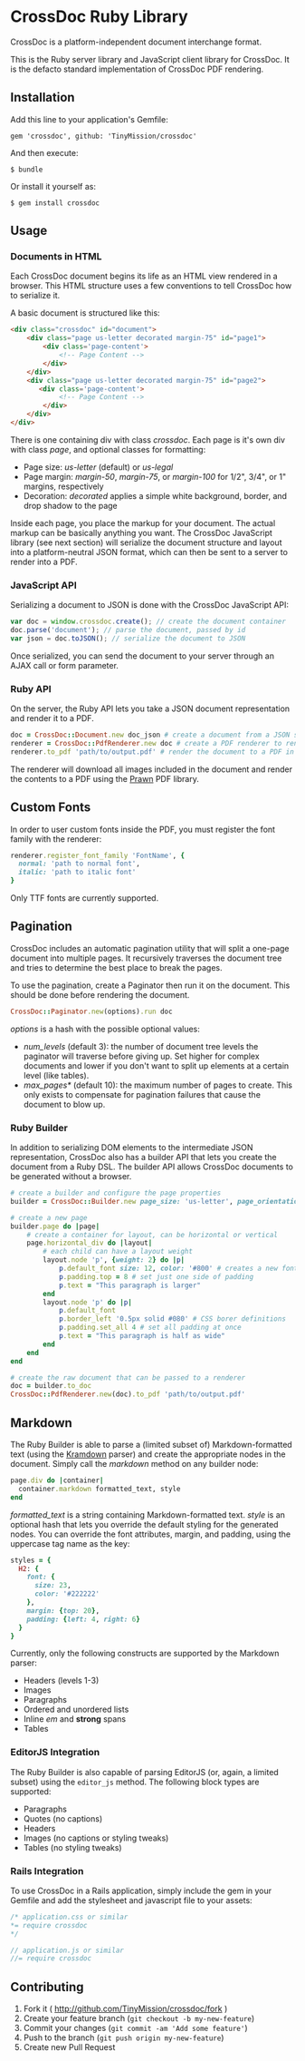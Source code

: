 # CrossDoc Ruby Library

CrossDoc is a platform-independent document interchange format.

This is the Ruby server library and JavaScript client library for CrossDoc.
It is the defacto standard implementation of CrossDoc PDF rendering.

## Installation

Add this line to your application's Gemfile:

    gem 'crossdoc', github: 'TinyMission/crossdoc'

And then execute:

    $ bundle

Or install it yourself as:

    $ gem install crossdoc

## Usage


### Documents in HTML

Each CrossDoc document begins its life as an HTML view rendered in a browser.
This HTML structure uses a few conventions to tell CrossDoc how to serialize it.

A basic document is structured like this:

```html
<div class="crossdoc" id="document">
    <div class="page us-letter decorated margin-75" id="page1">
        <div class='page-content'>
            <!-- Page Content -->
        </div>
    </div>
    <div class="page us-letter decorated margin-75" id="page2">
       <div class='page-content'>
            <!-- Page Content -->
        </div>
    </div>
</div>
```

There is one containing div with class *crossdoc*.
Each page is it's own div with class *page*, and optional classes for formatting:

* Page size: *us-letter* (default) or *us-legal*
* Page margin: *margin-50*, *margin-75*, or *margin-100* for 1/2", 3/4", or 1" margins, respectively
* Decoration: *decorated* applies a simple white background, border, and drop shadow to the page

Inside each page, you place the markup for your document.
The actual markup can be basically anything you want.
The CrossDoc JavaScript library (see next section) will serialize the document structure and layout into a platform-neutral JSON format, which can then be sent to a server to render into a PDF.


### JavaScript API

Serializing a document to JSON is done with the CrossDoc JavaScript API:

```javascript
var doc = window.crossdoc.create(); // create the document container
doc.parse('document'); // parse the document, passed by id
var json = doc.toJSON(); // serialize the document to JSON
```

Once serialized, you can send the document to your server through an AJAX call or form parameter.


### Ruby API

On the server, the Ruby API lets you take a JSON document representation and render it to a PDF.

```ruby
doc = CrossDoc::Document.new doc_json # create a document from a JSON string (or Hash)
renderer = CrossDoc::PdfRenderer.new doc # create a PDF renderer to render the document
renderer.to_pdf 'path/to/output.pdf' # render the document to a PDF in the filesystem
```

The renderer will download all images included in the document and render the contents to a PDF using the [Prawn](http://http://prawnpdf.org/) PDF library.


## Custom Fonts

In order to user custom fonts inside the PDF, you must register the font family with the renderer: 

```ruby
renderer.register_font_family 'FontName', {
  normal: 'path to normal font',
  italic: 'path to italic font'
}
```

Only TTF fonts are currently supported. 


## Pagination

CrossDoc includes an automatic pagination utility that will split a one-page document into multiple pages.
It recursively traverses the document tree and tries to determine the best place to break the pages.

To use the pagination, create a Paginator then run it on the document. This should be done before rendering the document.

```ruby
CrossDoc::Paginator.new(options).run doc
```

_options_ is a hash with the possible optional values:

* _num_levels_ (default 3): the number of document tree levels the paginator will traverse before giving up. Set higher for complex documents and lower if you don't want to split up elements at a certain level (like tables).
* _max_pages*_ (default 10): the maximum number of pages to create. This only exists to compensate for pagination failures that cause the document to blow up.


### Ruby Builder

In addition to serializing DOM elements to the intermediate JSON representation, 
CrossDoc also has a builder API that lets you create the document from a Ruby DSL.
The builder API allows CrossDoc documents to be generated without a browser.

```ruby
# create a builder and configure the page properties
builder = CrossDoc::Builder.new page_size: 'us-letter', page_orientation: 'portrait', page_margin: '0.5in'

# create a new page
builder.page do |page|
    # create a container for layout, can be horizontal or vertical
    page.horizontal_div do |layout|
        # each child can have a layout weight
        layout.node 'p', {weight: 2} do |p|
            p.default_font size: 12, color: '#800' # creates a new font by replacing default font values
            p.padding.top = 8 # set just one side of padding
            p.text = "This paragraph is larger"
        end
        layout.node 'p' do |p|
            p.default_font
            p.border_left '0.5px solid #080' # CSS borer definitions
            p.padding.set_all 4 # set all padding at once
            p.text = "This paragraph is half as wide"
        end
    end
end

# create the raw document that can be passed to a renderer
doc = builder.to_doc
CrossDoc::PdfRenderer.new(doc).to_pdf 'path/to/output.pdf'
```


## Markdown

The Ruby Builder is able to parse a (limited subset of) Markdown-formatted text (using the [Kramdown](https://github.com/gettalong/kramdown/) parser) and create the appropriate nodes in the document. Simply call the _markdown_ method on any builder node: 

```ruby
page.div do |container|
  container.markdown formatted_text, style
end
```

_formatted_text_ is a string containing Markdown-formatted text.
_style_ is an optional hash that lets you override the default styling for the generated nodes.
You can override the font attributes, margin, and padding, using the uppercase tag name as the key:

```ruby
styles = {
  H2: {
    font: {
      size: 23,
      color: '#222222'
    },
    margin: {top: 20},
    padding: {left: 4, right: 6}
  }
}
```

Currently, only the following constructs are supported by the Markdown parser:

* Headers (levels 1-3)
* Images
* Paragraphs
* Ordered and unordered lists
* Inline *em* and **strong** spans 
* Tables

### EditorJS Integration

The Ruby Builder is also capable of parsing EditorJS (or, again, a limited
subset) using the `editor_js` method. The following block types are supported:

+ Paragraphs
+ Quotes (no captions)
+ Headers
+ Images (no captions or styling tweaks)
+ Tables (no styling tweaks)

### Rails Integration

To use CrossDoc in a Rails application, simply include the gem in your Gemfile and add the stylesheet and javascript file to your assets:

```css
/* application.css or similar
*= require crossdoc
*/
```

```javascript
// application.js or similar
//= require crossdoc
```



## Contributing

1. Fork it ( http://github.com/TinyMission/crossdoc/fork )
2. Create your feature branch (`git checkout -b my-new-feature`)
3. Commit your changes (`git commit -am 'Add some feature'`)
4. Push to the branch (`git push origin my-new-feature`)
5. Create new Pull Request
